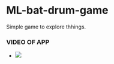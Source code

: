 # ML-bat-drum-game
Simple game to explore thhings.

### VIDEO OF APP

- ![](https://github.com/MohitKumarMandhre/ML-bat-drum-game/blob/main/g-BAD.gif)
